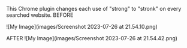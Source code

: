This Chrome plugin changes each use of "strong" to "stronk" on every searched website.
BEFORE

![My Image](images/Screenshot 2023-07-26 at 21.54.10.png)

AFTER
![My Image](images/Screenshot 2023-07-26 at 21.54.42.png)